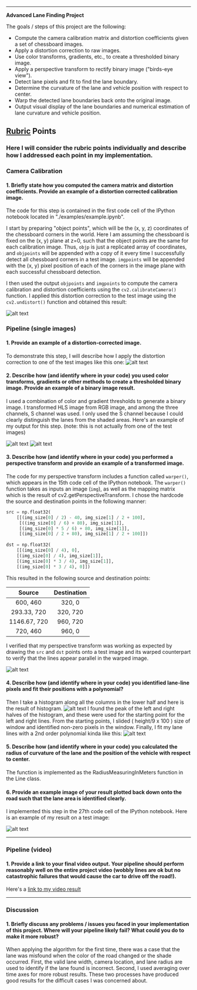 

---

**Advanced Lane Finding Project**

The goals / steps of this project are the following:

* Compute the camera calibration matrix and distortion coefficients given a set of chessboard images.
* Apply a distortion correction to raw images.
* Use color transforms, gradients, etc., to create a thresholded binary image.
* Apply a perspective transform to rectify binary image ("birds-eye view").
* Detect lane pixels and fit to find the lane boundary.
* Determine the curvature of the lane and vehicle position with respect to center.
* Warp the detected lane boundaries back onto the original image.
* Output visual display of the lane boundaries and numerical estimation of lane curvature and vehicle position.

[//]: # (Image References)

[image1]: ./output_images/undistort_chessboard.png "Undistorted"
[image2]: ./output_images/undistort.png "Road Transformed"
[image3]: ./output_images/HLS_transform.png "HLS Transform"
[image4]: ./output_images/binary_image.png "Binary Image"
[image5]: ./output_images/warped_image.png "Warp Example"
[image6]: ./output_images/histogram "Histogram Example"
[image7]: ./output_images/color_fit_lines.png "Fit Visual"
[image8]: ./output_images/example_output.png "Output"
[video1]: ./result_video.mp4 "Video"

## [Rubric](https://review.udacity.com/#!/rubrics/571/view) Points

### Here I will consider the rubric points individually and describe how I addressed each point in my implementation.  


### Camera Calibration

#### 1. Briefly state how you computed the camera matrix and distortion coefficients. Provide an example of a distortion corrected calibration image.

The code for this step is contained in the first code cell of the IPython notebook located in "./examples/example.ipynb".  

I start by preparing "object points", which will be the (x, y, z) coordinates of the chessboard corners in the world. Here I am assuming the chessboard is fixed on the (x, y) plane at z=0, such that the object points are the same for each calibration image.  Thus, `objp` is just a replicated array of coordinates, and `objpoints` will be appended with a copy of it every time I successfully detect all chessboard corners in a test image.  `imgpoints` will be appended with the (x, y) pixel position of each of the corners in the image plane with each successful chessboard detection.  

I then used the output `objpoints` and `imgpoints` to compute the camera calibration and distortion coefficients using the `cv2.calibrateCamera()` function.  I applied this distortion correction to the test image using the `cv2.undistort()` function and obtained this result: 

![alt text][image1]

### Pipeline (single images)

#### 1. Provide an example of a distortion-corrected image.

To demonstrate this step, I will describe how I apply the distortion correction to one of the test images like this one:
![alt text][image2]

#### 2. Describe how (and identify where in your code) you used color transforms, gradients or other methods to create a thresholded binary image.  Provide an example of a binary image result.

I used a combination of color and gradient thresholds to generate a binary image. I transformed HLS image from RGB image, and among the three channels, S channel was used. I only used the S channel because I could clearly distinguish the lanes from the shaded areas. Here's an example of my output for this step.  (note: this is not actually from one of the test images)

![alt text][image3]
![alt text][image4]

#### 3. Describe how (and identify where in your code) you performed a perspective transform and provide an example of a transformed image.

The code for my perspective transform includes a function called `warper()`, which appears in the 15th code cell of the IPython notebook.  The `warper()` function takes as inputs an image (`img`), as well as the mapping matrix which is the result of cv2.getPerspectiveTransform. I chose the hardcode the source and destination points in the following manner:

```python
src = np.float32(
    [[(img_size[0] / 2) - 40, img_size[1] / 2 + 100],
     [((img_size[0] / 6) + 80), img_size[1]],
     [(img_size[0] * 5 / 6) + 80, img_size[1]],
     [(img_size[0] / 2 + 80), img_size[1] / 2 + 100]])
  
dst = np.float32(
    [[(img_size[0] / 4), 0],
    [(img_size[0] / 4), img_size[1]],
    [(img_size[0] * 3 / 4), img_size[1]],
    [(img_size[0] * 3 / 4), 0]])
```

This resulted in the following source and destination points:

| Source        | Destination   | 
|:-------------:|:-------------:| 
| 600, 460      | 320, 0        | 
| 293.33, 720   | 320, 720      |
| 1146.67, 720  | 960, 720      |
| 720, 460      | 960, 0        |

I verified that my perspective transform was working as expected by drawing the `src` and `dst` points onto a test image and its warped counterpart to verify that the lines appear parallel in the warped image.

![alt text][image5]

#### 4. Describe how (and identify where in your code) you identified lane-line pixels and fit their positions with a polynomial?

Then I take a histogram along all the columns in the lower half and here is the result of histogram.
![alt text][image6]
I found the peak of the left and right halves of the histogram, and these were used for the starting point for the left and right lines. From the starting points, I slided ( height/9 x 100 ) size of window and identified non-zero pixels in the window. Finally, I fit my lane lines with a 2nd order polynomial kinda like this:
![alt text][image7]

#### 5. Describe how (and identify where in your code) you calculated the radius of curvature of the lane and the position of the vehicle with respect to center.

The function is implemented as the RadiusMeasuringInMeters function in the Line class.

#### 6. Provide an example image of your result plotted back down onto the road such that the lane area is identified clearly.

I implemented this step in the 27th code cell of the IPython notebook. Here is an example of my result on a test image:

![alt text][image8]

---

### Pipeline (video)

#### 1. Provide a link to your final video output.  Your pipeline should perform reasonably well on the entire project video (wobbly lines are ok but no catastrophic failures that would cause the car to drive off the road!).

Here's a [link to my video result](./result_video.mp4)

---

### Discussion

#### 1. Briefly discuss any problems / issues you faced in your implementation of this project.  Where will your pipeline likely fail?  What could you do to make it more robust?

When applying the algorithm for the first time, there was a case that the lane was misfound when the color of the road changed or the shade occurred. First, the valid lane width, camera location, and lane radius are used to identify if the lane found is incorrect. Second, I used averaging over time axes for more robust results. These two processes have produced good results for the difficult cases I was concerned about.

